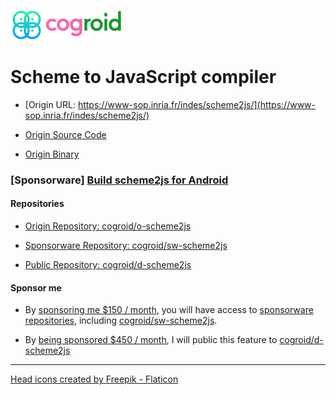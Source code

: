 [![cogroid.com](https://github.com/cogroid/resources/raw/main/images/banner/cogroid-48.png)](https://cogroid.com)

# Scheme to JavaScript compiler

* [Origin URL: https://www-sop.inria.fr/indes/scheme2js/](https://www-sop.inria.fr/indes/scheme2js/)

* [Origin Source Code](https://www-sop.inria.fr/indes/scheme2js/files/scheme2js-20110717.tar.gz)

* [Origin Binary](https://www-sop.inria.fr/indes/scheme2js/files/scheme2js-20110717.jar) 

### [Sponsorware] [Build scheme2js for Android](https://github.com/cogroid/sponsorware/tree/main/00002)

#### Repositories

* [Origin Repository: cogroid/o-scheme2js](https://github.com/cogroid/o-scheme2js)

* [Sponsorware Repository: cogroid/sw-scheme2js](https://github.com/cogroid/sw-scheme2js)

* [Public Repository: cogroid/d-scheme2js](https://github.com/cogroid/d-scheme2js)

#### Sponsor me

* By [sponsoring me $150 / month](https://github.com/sponsors/cogroid), you will have access to [sponsorware repositories](https://github.com/cogroid/l-sponsorware), including [cogroid/sw-scheme2js](https://github.com/cogroid/sw-scheme2js).

* By [being sponsored $450 / month](https://github.com/sponsors/cogroid), I will public this feature to [cogroid/d-scheme2js](https://github.com/cogroid/d-scheme2js)

---
[Head icons created by Freepik - Flaticon](https://www.flaticon.com/free-icons/head)
